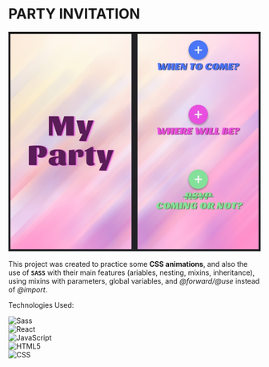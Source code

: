 # **PARTY INVITATION**

![party-invitation](/PARTY.jpg)

This project was created to practice some **CSS animations**, and also the use of **`SASS`** with their main features (ariables, nesting, mixins, inheritance), using mixins with parameters, global variables, and *@forward/@use* instead of *@import*.

Technologies Used:

![Sass](https://img.shields.io/badge/-Sass-%23CC6699?style=flat-square&logo=sass&logoColor=ffffff)
<br>
![React](https://img.shields.io/badge/-React-696969?style=flat&logo=react)
<br>
![JavaScript](https://img.shields.io/badge/-JavaScript-696969?style=flat&logo=javascript)
<br>
![HTML5](https://img.shields.io/badge/-HTML5-696969?style=flat&logo=HTML5)
<br>
![CSS](https://img.shields.io/badge/-CSS-696969?style=flat&logo=CSS3&logoColor=1572B6)  
